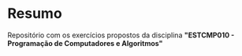 # Resumo

<p>
    Repositório com os exercícios propostos da disciplina <b>"ESTCMP010 - Programação de Computadores e Algoritmos"</b>
</p>